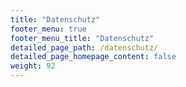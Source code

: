 ```yaml
---
title: "Datenschutz"
footer_menu: true
footer_menu_title: "Datenschutz"
detailed_page_path: /datenschutz/
detailed_page_homepage_content: false
weight: 92
---
```



